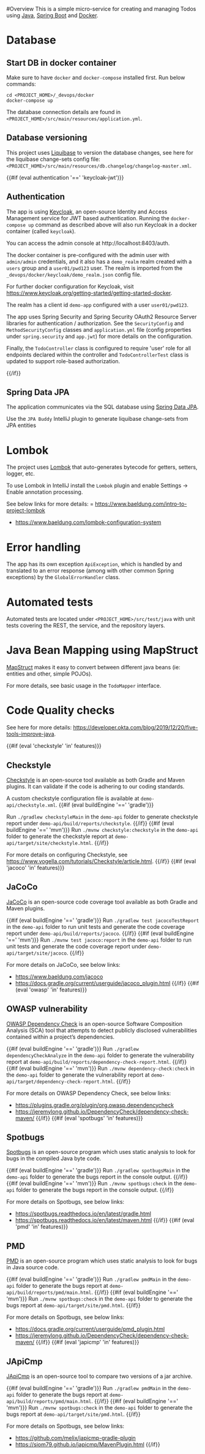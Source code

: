 #Overview
This is a simple micro-service for creating and managing Todos using
[Java](https://www.java.com/), [Spring Boot](https://spring.io/projects/spring-boot) and [Docker](https://www.docker.com/).

# Database

## Start DB in docker container
Make sure to have `docker` and `docker-compose` installed first.
Run below commands:
```
cd <PROJECT_HOME>/_devops/docker
docker-compose up
```

The database connection details are found in `<PROJECT_HOME>/src/main/resources/application.yml`.

## Database versioning
This project uses [Liquibase](https://www.liquibase.org/) to version the database changes, see here for the liquibase change-sets config file: `<PROJECT_HOME>/src/main/resources/db.changelog/changelog-master.xml`.

{{#if (eval authentication '==' 'keycloak-jwt')}}
## Authentication
The app is using [Keycloak](https://www.keycloak.org/), an open-source Identity and Access Management service for JWT based authentication.
Running the `docker-compose up` command as described above will also run Keycloak in a docker container (called `keycloak`).

You can access the admin console at http://localhost:8403/auth.

The docker container is pre-configured with the admin user with `admin/admin` credentials, and it also has a `demo_realm` realm created with a `users` group and a `user01/pwd123`
user. The realm is imported from the `_devops/docker/keycloak/demo_realm.json` config file.

For further docker configuration for Keycloak, visit https://www.keycloak.org/getting-started/getting-started-docker.

The realm has a client id `demo-app` configured with a user `user01/pwd123`.

The app uses Spring Security and Spring Security OAuth2 Resource Server libraries for authentication / authorization. See the `SecurityConfig` and `MethodSecurityConfig` classes and `application.yml` file (config properties under `spring.security` and `app.jwt`) for more details on the configuration.

Finally, the `TodoController` class is configured to require 'user' role for all endpoints declared within the controller and `TodoControllerTest` class is updated to support role-based authorization. 

{{/if}}
## Spring Data JPA
The application communicates via the SQL database using [Spring Data JPA](https://spring.io/projects/spring-data-jpa).

Use the `JPA Buddy` IntelliJ plugin to generate liquibase change-sets from JPA entities

# Lombok
The project uses [Lombok](https://projectlombok.org/) that auto-generates bytecode for getters, setters, logger, etc. 

To use Lombok in IntelliJ install the `Lombok` plugin and enable Settings -> Enable annotation processing. 

See below links for more details:
= https://www.baeldung.com/intro-to-project-lombok
- https://www.baeldung.com/lombok-configuration-system

# Error handling

The app has its own exception `ApiException`, which is handled by and translated to an error response (among with other common Spring exceptions) by the `GlobalErrorHandler` class.

# Automated tests
Automated tests are located under `<PROJECT_HOME>/src/test/java` with unit tests covering the REST, the service, and the repository layers.

# Java Bean Mapping using MapStruct
[MapStruct](https://mapstruct.org/) makes it easy to convert between different java beans (ie: entities and other, simple POJOs).

For more details, see basic usage in the `TodoMapper` interface.

# Code Quality checks
See here for more details: https://developer.okta.com/blog/2019/12/20/five-tools-improve-java.

{{#if (eval 'checkstyle' 'in' features)}}
## Checkstyle
[Checkstyle](https://checkstyle.org/) is an open-source tool available as both Gradle and Maven plugins. It can validate if the code is adhering to our coding standards.

A custom checkstyle configuration file is available at `demo-api/checkstyle.xml`.
{{#if (eval buildEngine '==' 'gradle')}}

Run `./gradlew checkstyleMain` in the `demo-api` folder to generate checkstyle report under `demo-api/build/reports/checkstyle`.
{{/if}}
{{#if (eval buildEngine '==' 'mvn')}}
Run `./mvnw checkstyle:checkstyle` in the `demo-api` folder to generate the checkstyle report at `demo-api/target/site/checkstyle.html`.
{{/if}}

For more details on configuring Checkstyle, see https://www.vogella.com/tutorials/Checkstyle/article.html.
{{/if}}
{{#if (eval 'jacoco' 'in' features)}}

## JaCoCo
[JaCoCo](https://www.eclemma.org/jacoco/) is an open-source code coverage tool available as both Gradle and Maven plugins.

{{#if (eval buildEngine '==' 'gradle')}}
Run `./gradlew test jacocoTestReport` in the `demo-api` folder to run unit tests and generate the code coverage report under `demo-api/build/reports/jacoco`. 
{{/if}}
{{#if (eval buildEngine '==' 'mvn')}}
Run `./mvnw test jacoco:report` in the `demo-api` folder to run unit tests and generate the code coverage report under `demo-api/target/site/jacoco`.
{{/if}}

For more details on JaCoCo, see below links:
* https://www.baeldung.com/jacoco
* https://docs.gradle.org/current/userguide/jacoco_plugin.html
{{/if}}
{{#if (eval 'owasp' 'in' features)}}

## OWASP vulnerability
[OWASP Dependency Check](https://owasp.org/www-project-dependency-check/) is an open-source Software Composition Analysis (SCA) tool that attempts to detect publicly disclosed vulnerabilities contained within a project’s dependencies.

{{#if (eval buildEngine '==' 'gradle')}}
Run `./gradlew dependencyCheckAnalyze` in the `demo-api` folder to generate the vulnerability report at `demo-api/build/reports/dependency-check-report.html`.
{{/if}}
{{#if (eval buildEngine '==' 'mvn')}}
Run `./mvnw dependency-check:check` in the `demo-api` folder to generate the vulnerability report at `demo-api/target/dependency-check-report.html`.
{{/if}}

For more details on OWASP Dependency Check, see below links:
* https://plugins.gradle.org/plugin/org.owasp.dependencycheck
* https://jeremylong.github.io/DependencyCheck/dependency-check-maven/
{{/if}}
{{#if (eval 'spotbugs' 'in' features)}}

## Spotbugs
[Spotbugs](https://spotbugs.github.io/) is an open-source program which uses static analysis to look for bugs in the compiled Java byte code.

{{#if (eval buildEngine '==' 'gradle')}}
Run `./gradlew spotbugsMain` in the `demo-api` folder to generate the bugs report in the console output.
{{/if}}
{{#if (eval buildEngine '==' 'mvn')}}
Run `./mvnw spotbugs:check` in the `demo-api` folder to generate the bugs report in the console output.
{{/if}}

For more details on Spotbugs, see below links:
* https://spotbugs.readthedocs.io/en/latest/gradle.html
* https://spotbugs.readthedocs.io/en/latest/maven.html
{{/if}}
{{#if (eval 'pmd' 'in' features)}}

## PMD
[PMD](https://pmd.github.io/) is an open-source program which uses static analysis to look for bugs in Java source code.

{{#if (eval buildEngine '==' 'gradle')}}
Run `./gradlew pmdMain` in the `demo-api` folder to generate the bugs report at `demo-api/build/reports/pmd/main.html`.
{{/if}}
{{#if (eval buildEngine '==' 'mvn')}}
Run `./mvnw spotbugs:check` in the `demo-api` folder to generate the bugs report at `demo-api/target/site/pmd.html`.
{{/if}}

For more details on Spotbugs, see below links:
* https://docs.gradle.org/current/userguide/pmd_plugin.html
* https://jeremylong.github.io/DependencyCheck/dependency-check-maven/
{{/if}}
{{#if (eval 'japicmp' 'in' features)}}

## JApiCmp
[JApiCmp](https://siom79.github.io/japicmp/) is an open-source tool to compare two versions of a jar archive.

{{#if (eval buildEngine '==' 'gradle')}}
Run `./gradlew pmdMain` in the `demo-api` folder to generate the bugs report at `demo-api/build/reports/pmd/main.html`.
{{/if}}
{{#if (eval buildEngine '==' 'mvn')}}
Run `./mvnw spotbugs:check` in the `demo-api` folder to generate the bugs report at `demo-api/target/site/pmd.html`.
{{/if}}

For more details on Spotbugs, see below links:
* https://github.com/melix/japicmp-gradle-plugin
* https://siom79.github.io/japicmp/MavenPlugin.html
{{/if}}
